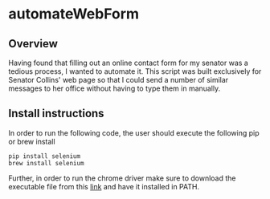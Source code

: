 # automateWebForm

## Overview
Having found that filling out an online contact form for my senator was a tedious process, I wanted to automate it. This script was built exclusively for Senator Collins' web page so that I could send a number of similar messages to her office without having to type them in manually.

## Install instructions

In order to run the following code, the user should execute the following pip or brew install

```
pip install selenium
brew install selenium
```

Further, in order to run the chrome driver make sure to download the executable file from this [link](https://chromedriver.storage.googleapis.com/index.html?path=2.44/) and have it installed in PATH. 


